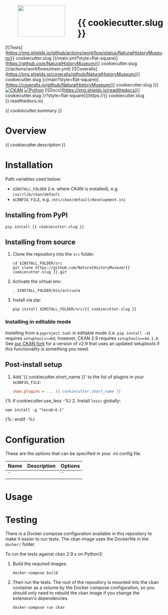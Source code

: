 <!--header-start-->
<img src="https://github.com/NaturalHistoryMuseum/{{ cookiecutter.slug }}/raw/main/.github/nhm-logo.svg" align="left" width="150px" height="100px" hspace="40"/>

# {{ cookiecutter.slug }}

[![Tests](https://img.shields.io/github/actions/workflow/status/NaturalHistoryMuseum/{{ cookiecutter.slug }}/main.yml?style=flat-square)](https://github.com/NaturalHistoryMuseum/{{ cookiecutter.slug }}/actions/workflows/main.yml)
[![Coveralls](https://img.shields.io/coveralls/github/NaturalHistoryMuseum/{{ cookiecutter.slug }}/main?style=flat-square)](https://coveralls.io/github/NaturalHistoryMuseum/{{ cookiecutter.slug }})
[![CKAN](https://img.shields.io/badge/ckan-2.9.7-orange.svg?style=flat-square)](https://github.com/ckan/ckan)
[![Python](https://img.shields.io/badge/python-3.6%20%7C%203.7%20%7C%203.8-blue.svg?style=flat-square)](https://www.python.org/)
[![Docs](https://img.shields.io/readthedocs/{{ cookiecutter.slug }}?style=flat-square)](https://{{ cookiecutter.slug }}.readthedocs.io)

_{{ cookiecutter.summary }}_

<!--header-end-->

# Overview
<!--overview-start-->

{{ cookiecutter.description }}

<!--overview-end-->

# Installation
<!--installation-start-->

Path variables used below:
- `$INSTALL_FOLDER` (i.e. where CKAN is installed), e.g. `/usr/lib/ckan/default`
- `$CONFIG_FILE`, e.g. `/etc/ckan/default/development.ini`

## Installing from PyPI

```shell
pip install {{ cookiecutter.slug }}
```

## Installing from source

1. Clone the repository into the `src` folder:
   ```shell
   cd $INSTALL_FOLDER/src
   git clone https://github.com/NaturalHistoryMuseum/{{ cookiecutter.slug }}.git
   ```

2. Activate the virtual env:
   ```shell
   . $INSTALL_FOLDER/bin/activate
   ```

3. Install via pip:
   ```shell
   pip install $INSTALL_FOLDER/src/{{ cookiecutter.slug }}
   ```

### Installing in editable mode

Installing from a `pyproject.toml` in editable mode (i.e. `pip install -e`) requires `setuptools>=64`; however, CKAN 2.9 requires `setuptools==44.1.0`. See [our CKAN fork](https://github.com/NaturalHistoryMuseum/ckan) for a version of v2.9 that uses an updated setuptools if this functionality is something you need.

## Post-install setup

1. Add '{{ cookiecutter.short_name }}' to the list of plugins in your `$CONFIG_FILE`:
   ```ini
   ckan.plugins = ... {{ cookiecutter.short_name }}
   ```
   
{% if cookiecutter.use_less -%}
2. Install `lessc` globally:
   ```shell
   npm install -g "less@~4.1"
   ```
{%- endif -%}

<!--installation-end-->

# Configuration
<!--configuration-start-->
These are the options that can be specified in your .ini config file.

| Name | Description | Options |
|------|-------------|---------|
| ``   |             | ``      |

<!--configuration-end-->

# Usage
<!--usage-start-->

<!--usage-end-->

# Testing
<!--testing-start-->
There is a Docker compose configuration available in this repository to make it easier to run tests. The ckan image uses the Dockerfile in the `docker/` folder.

To run the tests against ckan 2.9.x on Python3:

1. Build the required images:
   ```shell
   docker-compose build
   ```

2. Then run the tests.
   The root of the repository is mounted into the ckan container as a volume by the Docker compose
   configuration, so you should only need to rebuild the ckan image if you change the extension's
   dependencies.
   ```shell
   docker-compose run ckan
   ```

<!--testing-end-->
